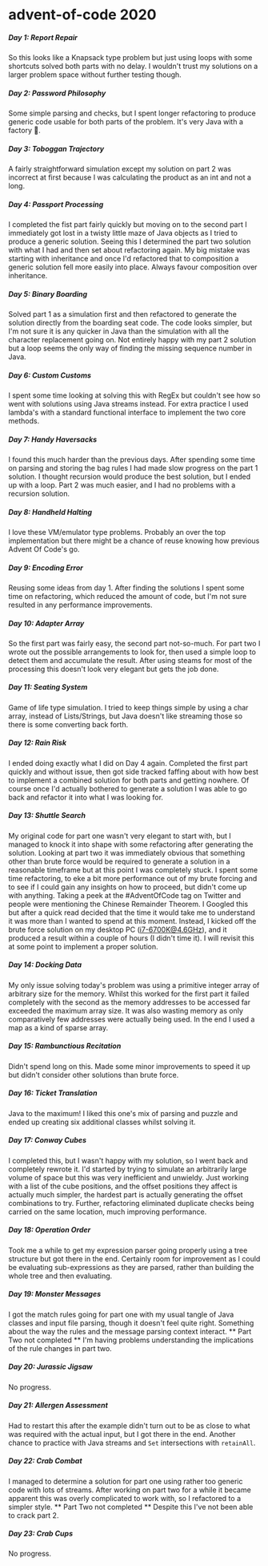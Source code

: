 # advent-of-code 2020

##### Day 1: Report Repair
So this looks like a Knapsack type problem but just using loops with some shortcuts solved both parts with no delay. I wouldn't
trust my solutions on a larger problem space without further testing though.

##### Day 2: Password Philosophy
Some simple parsing and checks, but I spent longer refactoring to produce generic code usable for both parts of the problem. It's
very Java with a factory 🤦.

##### Day 3: Toboggan Trajectory
A fairly straightforward simulation except my solution on part 2 was incorrect at first because I was calculating the product as 
an int and not a long.

##### Day 4: Passport Processing
I completed the fist part fairly quickly but moving on to the second part I immediately got lost in a twisty little maze of Java 
objects as I tried to produce a generic solution. Seeing this I determined the part two solution with what I had and then set about
refactoring again. My big mistake was starting with inheritance and once I'd refactored that to composition a generic solution
fell more easily into place. Always favour composition over inheritance.

##### Day 5: Binary Boarding
Solved part 1 as a simulation first and then refactored to generate the solution directly from the boarding seat code. The code
looks simpler, but I'm not sure it is any quicker in Java than the simulation with all the character replacement going on. Not 
entirely happy with my part 2 solution but a loop seems the only way of finding the missing sequence number in Java. 

##### Day 6: Custom Customs
I spent some time looking at solving this with RegEx but couldn't see how so went with solutions using Java streams instead. For
extra practice I used lambda's with a standard functional interface to implement the two core methods. 

##### Day 7: Handy Haversacks
I found this much harder than the previous days. After spending some time on parsing and storing the bag rules I had made slow 
progress on the part 1 solution. I thought recursion would produce the best solution, but I ended up with a loop. Part 2 was much
easier, and I had no problems with a recursion solution.

##### Day 8: Handheld Halting
I love these VM/emulator type problems. Probably an over the top implementation but there might be a chance of reuse knowing how 
previous Advent Of Code's go.

##### Day 9: Encoding Error
Reusing some ideas from day 1. After finding the solutions I spent some time on refactoring, which reduced the amount of code, but 
I'm not sure resulted in any performance improvements.

##### Day 10: Adapter Array
So the first part was fairly easy, the second part not-so-much. For part two I wrote out the possible arrangements to look for, 
then used a simple loop to detect them and accumulate the result. After using steams for most of the processing this doesn't look 
very elegant but gets the job done.

##### Day 11: Seating System
Game of life type simulation. I tried to keep things simple by using a char array, instead of Lists/Strings, but Java doesn't like 
streaming those so there is some converting back forth.

##### Day 12: Rain Risk
I ended doing exactly what I did on Day 4 again. Completed the first part quickly and without issue, then got side tracked 
faffing about with how best to implement a combined solution for both parts and getting nowhere. Of course once I'd actually 
bothered to generate a solution I was able to go back and refactor it into what I was looking for.

##### Day 13: Shuttle Search
My original code for part one wasn't very elegant to start with, but I managed to knock it into shape with some refactoring after 
generating the solution. Looking at part two it was immediately obvious that something other than brute force would be required to
generate a solution in a reasonable timeframe but at this point I was completely stuck. I spent some time refactoring, to eke a bit 
more performance out of my brute forcing and to see if I could gain any insights on how to proceed, but didn't come up with 
anything. Taking a peek at the #AdventOfCode tag on Twitter and people were mentioning the Chinese Remainder Theorem. I Googled 
this but after a quick read decided that the time it would take me to understand it was more than I wanted to spend at this moment. 
Instead, I kicked off the brute force solution on my desktop PC (i7-6700K@4.6GHz), and it produced a result within a couple of 
hours (I didn't time it). I will revisit this at some point to implement a proper solution. 

##### Day 14: Docking Data
My only issue solving today's problem was using a primitive integer array of arbitrary size for the memory. Whilst this worked for 
the first part it failed completely with the second as the memory addresses to be accessed far exceeded the maximum array size. It 
was also wasting memory as only comparatively few addresses were actually being used. In the end I used a map as a kind of sparse 
array.

##### Day 15: Rambunctious Recitation
Didn't spend long on this. Made some minor improvements to speed it up but didn't consider other solutions than brute force.

##### Day 16: Ticket Translation
Java to the maximum! I liked this one's mix of parsing and puzzle and ended up creating six additional classes whilst solving it.

##### Day 17: Conway Cubes
I completed this, but I wasn't happy with my solution, so I went back and completely rewrote it. I'd started by trying to simulate
an arbitrarily large volume of space but this was very inefficient and unwieldy. Just working with a list of the cube positions, 
and the offset positions they affect is actually much simpler, the hardest part is actually generating the offset combinations to 
try. Further, refactoring eliminated duplicate checks being carried on the same location, much improving performance.

##### Day 18: Operation Order
Took me a while to get my expression parser going properly using a tree structure but got there in the end. Certainly room for 
improvement as I could be evaluating sub-expressions as they are parsed, rather than building the whole tree and then evaluating.

##### Day 19: Monster Messages
I got the match rules going for part one with my usual tangle of Java classes and input file parsing, though it doesn't feel quite 
right. Something about the way the rules and the message parsing context interact. 
** Part Two not completed ** I'm having problems understanding the implications of the rule changes in part two.

##### Day 20: Jurassic Jigsaw
No progress.

##### Day 21: Allergen Assessment
Had to restart this after the example didn't turn out to be as close to what was required with the actual input, but I got there
in the end. Another chance to practice with Java streams and `Set` intersections with `retainAll`. 

##### Day 22: Crab Combat
I managed to determine a solution for part one using rather too generic code with lots of streams. After working on part two for a 
while it became apparent this was overly complicated to work with, so I refactored to a simpler style.
** Part Two not completed ** Despite this I've not been able to crack part 2. 

##### Day 23: Crab Cups
No progress.
